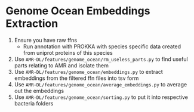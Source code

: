 # Genome Ocean Embeddings Extraction

1. Ensure you have raw ffns
    - Run annotation with PROKKA with species specific data created from uniprot proteins of this species
2. Use `AMR-DL/features/genome_ocean/rm_useless_parts.py` to find useful parts relating to AMR and isolate them
3. Use `AMR-DL/features/genome_ocean/embeddings.py` to extract embeddings from the filtered ffn files into tsv form
4. Use `AMR-DL/features/genome_ocean/average_embeddings.py` to average out the embeddings
5. Use `AMR-DL/features/genome_ocean/sorting.py` to put it into respective bacteria folders